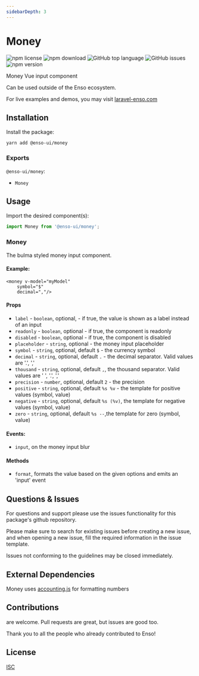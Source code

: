 ```yaml
---
sidebarDepth: 3
---
```


# Money

![npm license](https://img.shields.io/npm/l/@enso-ui/money.svg) 
![npm download](https://img.shields.io/npm/dm/@enso-ui/money.svg) 
![GitHub top language](https://img.shields.io/github/languages/top/enso-ui/money.svg) 
![GitHub issues](https://img.shields.io/github/issues/enso-ui/money.svg) 
![npm version](https://img.shields.io/npm/v/@enso-ui/money.svg) 

Money Vue input component

Can be used outside of the Enso ecosystem.

For live examples and demos, you may visit [laravel-enso.com](https://www.laravel-enso.com)

## Installation

Install the package:
```
yarn add @enso-ui/money
```

### Exports

`@enso-ui/money`:
- `Money`

## Usage
Import the desired component(s):
```js
import Money from '@enso-ui/money';
```

### Money
The bulma styled money input component. 

#### Example:
```vue
<money v-model="myModel"
    symbol="$"
    decimal=","/>
```

#### Props
- `label` - `boolean`, optional, - if true, the value is shown as a label instead of an input 
- `readonly` - `boolean`, optional - if true, the component is readonly
- `disabled` - `boolean`, optional - if true, the component is disabled
- `placeholder` - `string`, optional - the money input placeholder
- `symbol` - `string`, optional, default `$` - the currency symbol
- `decimal` - `string`, optional, default `.` - the decimal separator. Valid values are '.', ','
- `thousand` - `string`, optional, default `,`, the thousand separator. Valid values are ' ', '.', ','
- `precision` - `number`, optional, default `2` - the precision
- `positive` - `string`, optional, default `%s %v` - the template for positive values (symbol, value)
- `negative` - `string`, optional, default `%s (%v)`, the template for negative values (symbol, value)
- `zero` - `string`, optional, default `%s --`,the template for zero (symbol, value)

#### Events:
- `input`, on the money input blur

#### Methods
- `format`, formats the value based on the given options and emits an 'input' event

## Questions & Issues

For questions and support please use the issues functionality
for this package's github repository.

Please make sure to search for existing issues before creating a new issue,
and when opening a new issue, fill the required information in the issue template.

Issues not conforming to the guidelines may be closed immediately.

## External Dependencies

Money uses [accounting.js](http://openexchangerates.github.io/accounting.js/) for formatting numbers

## Contributions

are welcome. Pull requests are great, but issues are good too.

Thank you to all the people who already contributed to Enso!

## License

[ISC](https://opensource.org/licenses/ISC)
